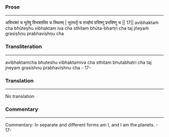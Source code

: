 ### Prose 
 --- 
अविभक्तं च भूतेषु विभक्तमिव च स्थितम् |
भूतभर्तृ च तज्ज्ञेयं ग्रसिष्णु प्रभविष्णु च || 17||
avibhaktaṁ cha bhūteṣhu vibhaktam iva cha sthitam
bhūta-bhartṛi cha taj jñeyaṁ grasiṣhṇu prabhaviṣhṇu cha

### Transliteration 
 --- 
avibhaktamcha bhuteshu vibhaktamiva cha sthitam bhutabhatri cha taj jneyam grasishnu prabhavishnu cha - 17-

### Translation 
 --- 
No translation

### Commentary 
 --- 
Commentary: In separate and different forms am I, and I am the planets. - 17-